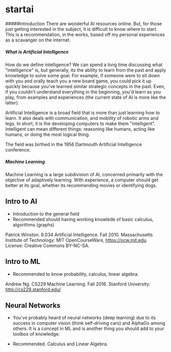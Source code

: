 # startai

#####Introduction
There are wonderful AI resources online. But, for those just getting interested in the subject, it is difficult to know where to start. This is a recommendation, in the works, based off my personal experiences as a scavanger on the internet. 

##### What is Artificial Intelligence

How do we define intelligence? We can spend a long time discussing what "intelligence" is, but generally, its the ability to learn from the past and apply knowledge to solve some goal. For example, if someone were to sit down with you and orally teach you a new board game, you could pick it up quickly because you've learned similar strategic concepts in the past. Even, if you couldn't understand everything in the beginning, you'd learn as you play, from examples and experiences (the current state of AI is more like the latter). 

Artificial Intelligence is a broad field that is more than just learning how to learn. It also deals with communication, and mobility of robotic arms and legs. In short, it is the developing computers to make them "intelligent". Intelligent can mean different things: reasoning like humans, acting like humans, or doing the most logical thing. 

The field was birthed in the 1956 Dartmouth Artificial Intelligence conference. 

##### Machine Learning

Machine Learning is a large subdivision of AI, concerned primarily with the objective of adaptively learning. With experience, a computer should get better at its goal, whether its recommending movies or identifying dogs.


## Intro to AI
* Introduction to the general field
* Recommended should having working knowlede of basic calculus, algorithms (graphs)

Patrick Winston. 6.034 Artificial Intelligence. Fall 2010. Massachusetts Institute of Technology: MIT OpenCourseWare, https://ocw.mit.edu. License: Creative Commons BY-NC-SA.

## Intro to ML

* Recommended to know probability, calculus, linear algebra. 

Andrew Ng. CS229 Machine Learning. Fall 2016. Stanford University: http://cs229.stanford.edu/

## Neural Networks
* You've probably heard of neural networks (deep learning) due to its success in computer vision (think self-driving cars) and AlphaGo among others. It is a concept in ML and is another thing you should add to your toolbox of knowledge.

* Recommended. Calculus and Linear Algebra. 




